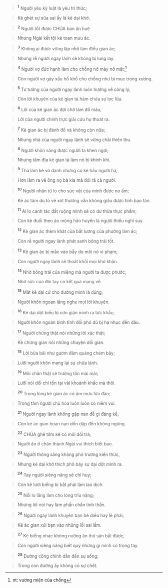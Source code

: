 
> <sup><b>1</b></sup> Người yêu kỷ luật là yêu tri thức;
>


> Kẻ ghét sự sửa sai ấy là kẻ dại khờ.
>


> <sup><b>2</b></sup> Người tốt được CHÚA ban ân huệ
>


> Nhưng Ngài kết tội kẻ toan mưu ác.
>


> <sup><b>3</b></sup> Không ai được vững lập nhờ làm điều gian ác;
>


> Nhưng rễ người ngay lành sẽ không bị lung lay.
>


> <sup><b>4</b></sup> Người vợ đức hạnh làm cho chồng nở mày nở mặt;[^1]
>


> Còn người vợ gây xấu hổ khổ cho chồng như bị mục trong xương.
>


> <sup><b>5</b></sup> Tư tưởng của người ngay lành luôn hướng về công lý;
>


> Còn lời khuyên của kẻ gian tà hàm chứa sự lọc lừa.
>


> <sup><b>6</b></sup> Lời của kẻ gian ác đợi chờ làm đổ máu;
>


> Lời của người chính trực giải cứu họ thoát ra.
>


> <sup><b>7</b></sup> Kẻ gian ác bị đánh đổ và không còn nữa;
>


> Nhưng nhà của người ngay lành sẽ vững chãi thiên thu.
>


> <sup><b>8</b></sup> Người khôn sáng được người ta khen ngợi;
>


> Nhưng tâm địa kẻ gian tà làm nó bị khinh khi.
>


> <sup><b>9</b></sup> Thà làm kẻ vô danh nhưng có kẻ hầu người hạ,
>


> Hơn làm ra vẻ ông nọ bà kia mà đói rã cả người.
>


> <sup><b>10</b></sup> Người nhân từ lo cho súc vật của mình được no ấm;
>


> Kẻ ác tâm dù tỏ vẻ xót thương vẫn không giấu được tính bạo tàn.
>


> <sup><b>11</b></sup> Ai lo canh tác đất ruộng mình sẽ có dư thừa thực phẩm;
>


> Còn kẻ đuổi theo ảo mộng hão huyền là người thiếu nghĩ suy.
>


> <sup><b>12</b></sup> Kẻ gian ác thèm khát của bất lương của phường làm ác;
>


> Còn rễ người ngay lành phát sanh bông trái tốt.
>


> <sup><b>13</b></sup> Kẻ gian ác bị mắc vào bẫy do môi nó vi phạm;
>


> Còn người ngay lành sẽ thoát khỏi mọi khó khăn.
>


> <sup><b>14</b></sup> Nhờ bông trái của miệng mà người ta được phước;
>


> Nhờ sức của đôi tay có kết quả mang về.
>


> <sup><b>15</b></sup> Mắt kẻ dại cứ cho đường mình là đúng;
>


> Người khôn ngoan lắng nghe mọi lời khuyên.
>


> <sup><b>16</b></sup> Kẻ dại dột biểu lộ cơn giận mình ra tức khắc;
>


> Người khôn ngoan bình tĩnh đối phó dù bị hạ nhục đến đâu.
>


> <sup><b>17</b></sup> Người chứng thật nói những lời xác thật;
>


> Kẻ chứng gian nói những chuyện dối gian.
>


> <sup><b>18</b></sup> Lời bừa bãi như gươm đâm quàng chém bậy;
>


> Lưỡi người khôn mang lại sự chữa lành.
>


> <sup><b>19</b></sup> Môi chân thật sẽ trường tồn mãi mãi;
>


> Lưỡi nói dối chỉ tồn tại vài khoảnh khắc mà thôi.
>


> <sup><b>20</b></sup> Trong lòng kẻ gian ác có âm mưu lừa đảo;
>


> Trong tâm người chủ hòa luôn luôn có niềm vui.
>


> <sup><b>21</b></sup> Người ngay lành không gặp nan đề gì đáng kể,
>


> Còn kẻ ác gian hoạn nạn dồn dập đến không ngừng.
>


> <sup><b>22</b></sup> CHÚA ghê tởm kẻ có môi dối trá;
>


> Người ăn ở chân thành Ngài vui thích biết bao.
>


> <sup><b>23</b></sup> Người thông sáng không phô trương kiến thức,
>


> Nhưng kẻ dại khờ thích phô bày sự dại dột mình ra.
>


> <sup><b>24</b></sup> Tay người siêng năng sẽ chỉ huy;
>


> Còn kẻ lười biếng bị bắt phải làm lao dịch.
>


> <sup><b>25</b></sup> Nỗi lo lắng làm cho lòng trĩu nặng;
>


> Nhưng lời nói hay làm phấn chấn tinh thần.
>


> <sup><b>26</b></sup> Người ngay lành khuyên bạn bè điều hay lẽ phải;
>


> Kẻ ác gian xúi bạn vào những lối sai lầm.
>


> <sup><b>27</b></sup> Kẻ biếng nhác không nướng ăn thịt săn bắt được,
>


> Còn người siêng năng biết quý những gì mình có trong tay.
>


> <sup><b>28</b></sup> Đường công chính dẫn đến sự sống;
>


> Trong con đường ấy không có sự chết.
>

[^1]: nt: vương miện của chồng
